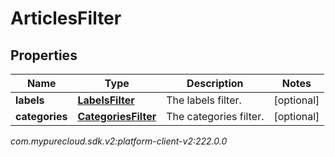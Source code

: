 # ArticlesFilter


## Properties

| Name | Type | Description | Notes |
| ------------ | ------------- | ------------- | ------------- |
| **labels** | [**LabelsFilter**](LabelsFilter) | The labels filter. |  [optional] |
| **categories** | [**CategoriesFilter**](CategoriesFilter) | The categories filter. |  [optional] |




_com.mypurecloud.sdk.v2:platform-client-v2:222.0.0_
